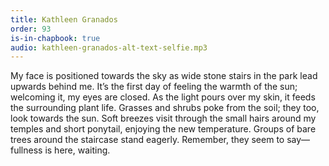```yaml
---
title: Kathleen Granados
order: 93
is-in-chapbook: true
audio: kathleen-granados-alt-text-selfie.mp3
---
```

My face is positioned towards the sky as wide stone stairs in the park lead upwards behind me. It’s the first day of feeling the warmth of the sun; welcoming it, my eyes are closed. As the light pours over my skin, it feeds the surrounding plant life. Grasses and shrubs poke from the soil; they too, look towards the sun. Soft breezes visit through the small hairs around my temples and short ponytail, enjoying the new temperature. Groups of bare trees around the staircase stand eagerly. Remember, they seem to say—fullness is here, waiting.
